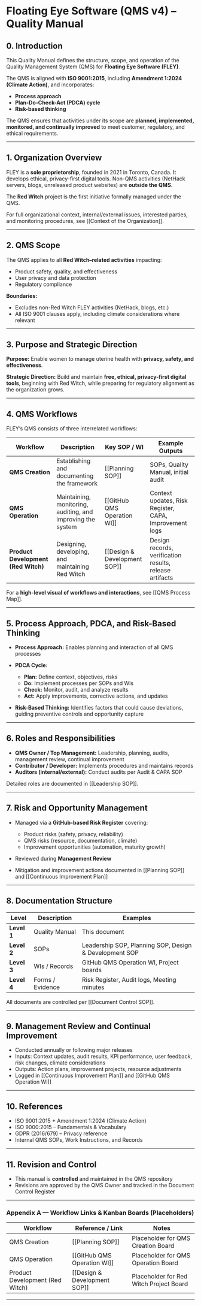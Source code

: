 # **Floating Eye Software (QMS v4) – Quality Manual**

## 0. Introduction

This Quality Manual defines the structure, scope, and operation of the Quality Management System (QMS) for **Floating Eye Software (FLEY)**.

The QMS is aligned with **ISO 9001:2015**, including **Amendment 1:2024 (Climate Action)**, and incorporates:

* **Process approach**
* **Plan-Do-Check-Act (PDCA) cycle**
* **Risk-based thinking**

The QMS ensures that activities under its scope are **planned, implemented, monitored, and continually improved** to meet customer, regulatory, and ethical requirements.

---

## 1. Organization Overview

FLEY is a **sole proprietorship**, founded in 2021 in Toronto, Canada.
It develops ethical, privacy-first digital tools. Non-QMS activities (NetHack servers, blogs, unreleased product websites) are **outside the QMS**.

The **Red Witch** project is the first initiative formally managed under the QMS.

For full organizational context, internal/external issues, interested parties, and monitoring procedures, see [[Context of the Organization]].

---

## 2. QMS Scope

The QMS applies to all **Red Witch–related activities** impacting:

* Product safety, quality, and effectiveness
* User privacy and data protection
* Regulatory compliance

**Boundaries:**

* Excludes non-Red Witch FLEY activities (NetHack, blogs, etc.)
* All ISO 9001 clauses apply, including climate considerations where relevant

---

## 3. Purpose and Strategic Direction

**Purpose:** Enable women to manage uterine health with **privacy, safety, and effectiveness**.

**Strategic Direction:** Build and maintain **free, ethical, privacy-first digital tools**, beginning with Red Witch, while preparing for regulatory alignment as the organization grows.

---

## 4. QMS Workflows

FLEY’s QMS consists of three interrelated workflows:

| Workflow                            | Description                                                 | Key SOP / WI                 | Example Outputs                                         |
| ----------------------------------- | ----------------------------------------------------------- | ---------------------------- | ------------------------------------------------------- |
| **QMS Creation**                    | Establishing and documenting the framework                  | [[Planning SOP]]             | SOPs, Quality Manual, initial audit                     |
| **QMS Operation**                   | Maintaining, monitoring, auditing, and improving the system | [[GitHub QMS Operation WI]]  | Context updates, Risk Register, CAPA, Improvement logs  |
| **Product Development (Red Witch)** | Designing, developing, and maintaining Red Witch            | [[Design & Development SOP]] | Design records, verification results, release artifacts |

For a **high-level visual of workflows and interactions**, see [[QMS Process Map]].

---

## 5. Process Approach, PDCA, and Risk-Based Thinking

* **Process Approach:** Enables planning and interaction of all QMS processes
* **PDCA Cycle:**

  * **Plan:** Define context, objectives, risks
  * **Do:** Implement processes per SOPs and WIs
  * **Check:** Monitor, audit, and analyze results
  * **Act:** Apply improvements, corrective actions, and updates
* **Risk-Based Thinking:** Identifies factors that could cause deviations, guiding preventive controls and opportunity capture

---

## 6. Roles and Responsibilities

* **QMS Owner / Top Management:** Leadership, planning, audits, management review, continual improvement
* **Contributor / Developer:** Implements procedures and maintains records
* **Auditors (internal/external):** Conduct audits per Audit & CAPA SOP

Detailed roles are documented in [[Leadership SOP]].

---

## 7. Risk and Opportunity Management

* Managed via a **GitHub-based Risk Register** covering:

  * Product risks (safety, privacy, reliability)
  * QMS risks (resource, documentation, climate)
  * Improvement opportunities (automation, maturity growth)
* Reviewed during **Management Review**
* Mitigation and improvement actions documented in [[Planning SOP]] and [[Continuous Improvement Plan]]

---

## 8. Documentation Structure

| Level       | Description      | Examples                                               |
| ----------- | ---------------- | ------------------------------------------------------ |
| **Level 1** | Quality Manual   | This document                                          |
| **Level 2** | SOPs             | Leadership SOP, Planning SOP, Design & Development SOP |
| **Level 3** | WIs / Records    | GitHub QMS Operation WI, Project boards                |
| **Level 4** | Forms / Evidence | Risk Register, Audit logs, Meeting minutes             |

All documents are controlled per [[Document Control SOP]].

---

## 9. Management Review and Continual Improvement

* Conducted annually or following major releases
* Inputs: Context updates, audit results, KPI performance, user feedback, risk changes, climate considerations
* Outputs: Action plans, improvement projects, resource adjustments
* Logged in [[Continuous Improvement Plan]] and [[GitHub QMS Operation WI]]

---

## 10. References

* ISO 9001:2015 + Amendment 1:2024 (Climate Action)
* ISO 9000:2015 – Fundamentals & Vocabulary
* GDPR (2016/679) – Privacy reference
* Internal QMS SOPs, Work Instructions, and Records

---

## 11. Revision and Control

* This manual is **controlled** and maintained in the QMS repository
* Revisions are approved by the QMS Owner and tracked in the Document Control Register

---

### **Appendix A — Workflow Links & Kanban Boards (Placeholders)**

| Workflow                        | Reference / Link             | Notes                                   |
| ------------------------------- | ---------------------------- | --------------------------------------- |
| QMS Creation                    | [[Planning SOP]]             | Placeholder for QMS Creation Board      |
| QMS Operation                   | [[GitHub QMS Operation WI]]  | Placeholder for QMS Operation Board     |
| Product Development (Red Witch) | [[Design & Development SOP]] | Placeholder for Red Witch Project Board |

---
